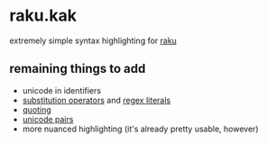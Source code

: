 

# raku.kak

extremely simple syntax highlighting for [raku](https://raku.org)

## remaining things to add

-   unicode in identifiers
-   [substitution
    operators](https://docs.raku.org/language/operators#Substitution_operators)
    and [regex
    literals](https://docs.raku.org/language/syntax#Regex_literals)
-   [quoting](https://docs.raku.org/language/quoting)
-   [unicode pairs](https://github.com/Raku/roast/blob/aa4994a7f6b3f6b450a9d231bebd5fba172439b0/S02-literals/quoting-unicode.t#L49-L65)
-   more nuanced highlighting (it's already pretty usable, however)
